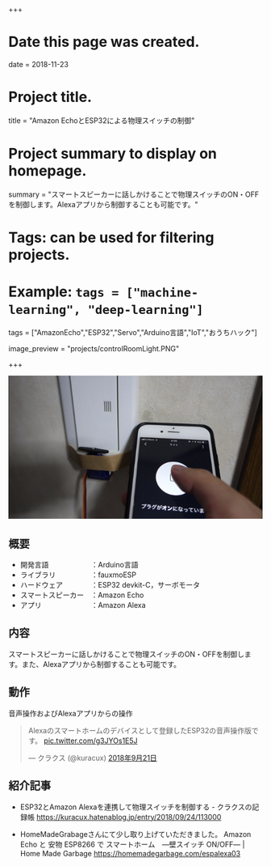 +++
# Date this page was created.
date = 2018-11-23

# Project title.
title = "Amazon EchoとESP32による物理スイッチの制御"

# Project summary to display on homepage.
summary = "スマートスピーカーに話しかけることで物理スイッチのON・OFFを制御します。Alexaアプリから制御することも可能です。"

# Tags: can be used for filtering projects.
# Example: `tags = ["machine-learning", "deep-learning"]`
tags = ["AmazonEcho","ESP32","Servo","Arduino言語","IoT","おうちハック"]

image_preview = "projects/controlRoomLight.PNG"

+++

![This is a image](../../img/projects/controlRoomLight.PNG)

## 概要

- 開発言語　　　　　　：Arduino言語
- ライブラリ　　　　　：fauxmoESP
- ハードウェア　　　　：ESP32 devkit-C，サーボモータ
- スマートスピーカー　：Amazon Echo
- アプリ　　　　　　　：Amazon Alexa

## 内容
スマートスピーカーに話しかけることで物理スイッチのON・OFFを制御します。また、Alexaアプリから制御することも可能です。

## 動作

音声操作およびAlexaアプリからの操作
<blockquote class="twitter-tweet" data-lang="ja"><p lang="ja" dir="ltr">Alexaのスマートホームのデバイスとして登録したESP32の音声操作版です。 <a href="https://t.co/g3JYOs1E5J">pic.twitter.com/g3JYOs1E5J</a></p>&mdash; クラクス (@kuracux) <a href="https://twitter.com/kuracux/status/1043155972561154048?ref_src=twsrc%5Etfw">2018年9月21日</a></blockquote>
<script async src="https://platform.twitter.com/widgets.js" charset="utf-8"></script>

## 紹介記事
- ESP32とAmazon Alexaを連携して物理スイッチを制御する - クラクスの記録帳
https://kuracux.hatenablog.jp/entry/2018/09/24/113000

- HomeMadeGrabageさんにて少し取り上げていただきました。
Amazon Echo と 安物 ESP8266 で スマートホーム　―壁スイッチ ON/OFF― | Home Made Garbage
https://homemadegarbage.com/espalexa03
